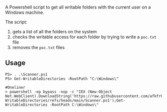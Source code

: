 A Powershell script to get all writable folders with the current user on a Windows machine.

The script:
1. gets a list of all the folders on the system
2. checks the writable access for each folder by trying to write a `poc.txt` file
3. removes the `poc.txt` files

## Usage
```
PS> . .\Scanner.ps1
PS> Get-WritableDirectories -RootPath "C:\Windows\"

#Oneliner
> powershell -ep bypass -nop -c "IEX (New-Object Net.WebClient).DownloadString('https://raw.githubusercontent.com/afkfr0mkeyb0ard/Get-WritableDirectories/refs/heads/main/Scanner.ps1');Get-WritableDirectories -RootPath C:\Windows\"
```
